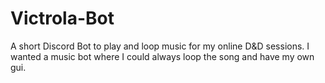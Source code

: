 # Victrola-Bot
A short Discord Bot to play and loop music for my online D&amp;D sessions.
I wanted a music bot where I could always loop the song and have my own gui. 
